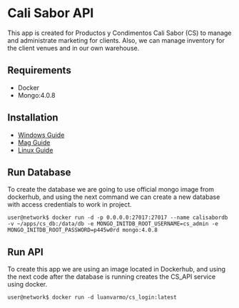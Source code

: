 # Cali Sabor API

This app is created for Productos y Condimentos Cali Sabor (CS) to manage and administrate marketing for clients.
Also, we can manage inventory for the client venues and in our own warehouse.

## Requirements

- Docker
- Mongo:4.0.8

## Installation

- [Windows Guide](https://docs.docker.com/desktop/windows/install/)
- [Mag Guide](https://docs.docker.com/desktop/mac/install/)
- [Linux Guide](https://docs.docker.com/engine/install/)

## Run Database
To create the database we are going to use official mongo image from dockerhub, and using the next command we can create a new database with access credentials to work in project.
```
user@network$ docker run -d -p 0.0.0.0:27017:27017 --name calisabordb -v ~/apps/cs_db:/data/db -e MONGO_INITDB_ROOT_USERNAME=cs_admin -e MONGO_INITDB_ROOT_PASSWORD=p445w0rd mongo:4.0.8
```
## Run API
To create this app we are using an image located in Dockerhub, and using the next code after the database is running creates the CS_API service using docker.
```
user@network$ docker run -d luanvarmo/cs_login:latest
```

